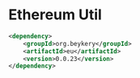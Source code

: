 # Ethereum Util

```xml
<dependency>
    <groupId>org.beykery</groupId>
    <artifactId>eu</artifactId>
    <version>0.0.23</version>
</dependency>
```
